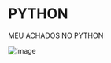 # PYTHON

MEU ACHADOS NO PYTHON

![image](https://user-images.githubusercontent.com/108874543/179356319-df56650c-a14a-43aa-be5e-09dffe9b0c6a.png)

